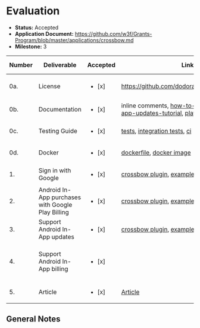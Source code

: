 # Evaluation

- **Status:** Accepted
- **Application Document:** https://github.com/w3f/Grants-Program/blob/master/applications/crossbow.md
- **Milestone:** 3

| Number | Deliverable | Accepted | Link | Evaluation Notes |
| ------ | ----------- | -------- | ---- |----------------- |
| 0a. | License | <ul><li>[x] </li></ul> | https://github.com/dodorare/crossbow#license | dual MIT/Apache-2.0 |
| 0b. | Documentation | <ul><li>[x] </li></ul> | inline comments, [how-to-create-plugins](https://crossbow.dodorare.com/crossbow/android-plugins.html), [in-app-updates-tutorial](https://crossbow.dodorare.com/tutorials/in-app-updates.html), [play-billing-tutorial](https://crossbow.dodorare.com/tutorials/play-billing.html) |
| 0c. | Testing Guide | <ul><li>[x] </li></ul> | [tests](https://github.com/dodorare/crossbow/blob/f07cbbba23731879e2a579a8cb5076aa81883fed/crossbundle/cli/tests/), [integration tests](https://github.com/dodorare/crossbow/blob/f07cbbba23731879e2a579a8cb5076aa81883fed/crossbundle/cli/tests/build_gradle.rs), [ci](https://github.com/dodorare/crossbow/blob/f07cbbba23731879e2a579a8cb5076aa81883fed/.github/workflows/ci.yml) |
| 0d. | Docker | <ul><li>[x] </li></ul> | [dockerfile](https://github.com/dodorare/crossbow/blob/f07cbbba23731879e2a579a8cb5076aa81883fed/.github/docker/crossbundle.Dockerfile), [docker image](https://github.com/dodorare/crossbow/pkgs/container/crossbundle) |
| 1. | Sign in with Google | <ul><li>[x] </li></ul> | [crossbow plugin](https://github.com/dodorare/crossbow/tree/f07cbbba23731879e2a579a8cb5076aa81883fed/plugins/play-games-services), [example](https://github.com/dodorare/crossbow/tree/f07cbbba23731879e2a579a8cb5076aa81883fed/examples/crossbow-plugins) |
| 2. | Android In-App purchases with Google Play Billing | <ul><li>[x] </li></ul> | [crossbow plugin](https://github.com/dodorare/crossbow/tree/f07cbbba23731879e2a579a8cb5076aa81883fed/plugins/play-billing), [example](https://github.com/dodorare/crossbow/tree/f07cbbba23731879e2a579a8cb5076aa81883fed/examples/crossbow-plugins) |
| 3. | Support Android In-App updates | <ul><li>[x] </li></ul> | [crossbow plugin](https://github.com/dodorare/crossbow/tree/f07cbbba23731879e2a579a8cb5076aa81883fed/plugins/play-core), [example](https://github.com/dodorare/crossbow/tree/f07cbbba23731879e2a579a8cb5076aa81883fed/examples/crossbow-plugins) |
| 4. | Support Android In-App billing | <ul><li>[x] </li></ul> | | Google now supports only [Play Billing](https://developer.android.com/google/play/billing) (see above)
| 5. | Article | <ul><li>[x] </li></ul> | [Article](https://medium.com/dodorare/cross-platform-build-tools-and-toolkit-for-games-crossbow-announcement-ccd3b674b7c0) |

## General Notes

